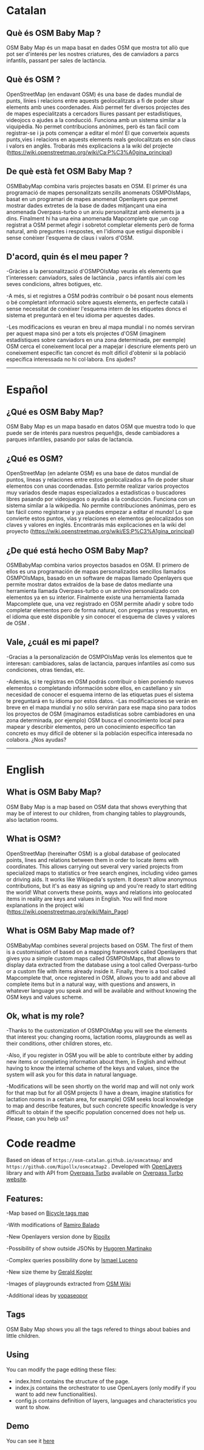 # Catalan

## Què és OSM Baby Map ?

OSM Baby Map és un mapa basat en dades OSM que mostra tot allò que pot ser d'interés per les nostres criatures, des de canviadors a parcs infantils, passant per sales de lactància.

## Què és OSM ?

OpenStreetMap (en endavant OSM) és una base de dades mundial de punts, línies i relacions entre aquests geolocalitzats a fi de poder situar elements amb unes coordenades. Això permet fer diversos projectes des de mapes especialitzats a cercadors lliures passant per estadístiques, videojocs o ajudes a la conducció. Funciona amb un sistema similar a la viquipèdia. No permet contribucions anònimes, però és tan fàcil com registrar-se i ja pots començar a editar el món! El que converteix aquests punts,vies i relacions en aquests elements reals geolocalitzats en són claus i valors en anglès. Trobarás més explicacions a la wiki del projecte (https://wiki.openstreetmap.org/wiki/Ca:P%C3%A0gina_principal)

## De què està fet OSM Baby Map ?

OSMBabyMap combina varis projectes basats en OSM. El primer és una programació de mapes personalitzats senzills anomenats OSMPOIsMaps, basat en un programari de mapes anomenat Openlayers que permet mostrar dades extretes de la base de dades mitjançant una eina anomenada Overpass-turbo o un arxiu personalitzat amb elements ja a dins. Finalment hi ha una eina anomenada Mapcomplete que ,un cop registrat a OSM permet afegir i sobretot completar elements però de forma natural, amb preguntes i respostes, en l'idioma que estigui disponible i sense conèixer l'esquema de claus i valors d'OSM.

## D'acord, quin és el meu paper ?

-Gràcies a la personalització d'OSMPOIsMap veuràs els elements que t'interessen: canviadors, sales de lactància , parcs infantils així com les seves condicions, altres botigues, etc.

-A més, si et registres a OSM podràs contribuir o bé posant nous elements o bé completant informació sobre aquests elements, en perfecte català i sense necessitat de conèixer l'esquema intern de les etiquetes doncs el sistema et preguntarà en el teu idioma per aquestes dades. 

-Les modificacions es veuran en breu al mapa mundial i no només serviran per aquest mapa sinó per a tots els projectes d'OSM (imaginem estadístiques sobre canviadors en una zona determinada, per exemple)
OSM cerca el coneixement local per a mapejar i descriure elements però un coneixement específic tan concret és molt difícil d'obtenir si la població específica interessada no hi col·labora. Ens ajudes?


---------------------------------------------

# Español

## ¿Qué es OSM Baby Map?

OSM Baby Map es un mapa basado en datos OSM que muestra todo lo que puede ser de interés para nuestros pequeñ@s, desde cambiadores a parques infantiles, pasando por salas de lactancia.

## ¿Qué es OSM?

OpenStreetMap (en adelante OSM) es una base de datos mundial de puntos, líneas y relaciones entre estos geolocalizados a fin de poder situar elementos con unas coordenadas. Esto permite realizar varios proyectos muy variados desde mapas especializados a estadísticas o buscadores libres pasando por videojuegos o ayudas a la conducción. Funciona con un sistema similar a la wikipedia. No permite contribuciones anónimas, pero es tan fácil como registrarse y ¡ya puedes empezar a editar el mundo! Lo que convierte estos puntos, vías y relaciones en elementos geolocalizados son claves y valores en inglés. Encontrarás más explicaciones en la wiki del proyecto (https://wiki.openstreetmap.org/wiki/ES:P%C3%A1gina_principal)

## ¿De qué está hecho OSM Baby Map?

OSMBabyMap combina varios proyectos basados en OSM. El primero de ellos es una programación de mapas personalizados sencillos llamados OSMPOIsMaps, basado en un software de mapas llamado Openlayers que permite mostrar datos extraídos de la base de datos mediante una herramienta llamada Overpass-turbo o un archivo personalizado con elementos ya en su interior. Finalmente existe una herramienta llamada Mapcomplete que, una vez registrado en OSM permite añadir y sobre todo completar elementos pero de forma natural, con preguntas y respuestas, en el idioma que esté disponible y sin conocer el esquema de claves y valores de OSM .

## Vale, ¿cuál es mi papel?

-Gracias a la personalización de OSMPOIsMap verás los elementos que te interesan: cambiadores, salas de lactancia, parques infantiles así como sus condiciones, otras tiendas, etc.

-Además, si te registras en OSM podrás contribuir o bien poniendo nuevos elementos o completando información sobre ellos, en castellano y sin necesidad de conocer el esquema interno de las etiquetas pues el sistema te preguntará en tu idioma por estos datos. 
-Las modificaciones se verán en breve en el mapa mundial y no sólo servirán para ese mapa sino para todos los proyectos de OSM (imaginamos estadísticas sobre cambiadores en una zona determinada, por ejemplo)
OSM busca el conocimiento local para mapear y describir elementos, pero un conocimiento específico tan concreto es muy difícil de obtener si la población específica interesada no colabora. ¿Nos ayudas?

-----------------------------------

# English

## What is OSM Baby Map?

OSM Baby Map is a map based on OSM data that shows everything that may be of interest to our children, from changing tables to playgrounds, also lactation rooms.

## What is OSM?

OpenStreetMap (hereinafter OSM) is a global database of geolocated points, lines and relations between them in order to locate items with coordinates. This allows carrying out several very varied projects from specialized maps to statistics or free search engines, including video games or driving aids. It works like Wikipedia's system. It doesn't allow anonymous contributions, but it's as easy as signing up and you're ready to start editing the world! What converts these points, ways and relations into geolocated items in reality are keys and values in English. You will find more explanations in the project wiki (https://wiki.openstreetmap.org/wiki/Main_Page)

## What is OSM Baby Map made of?

OSMBabyMap combines several projects based on OSM. The first of them is a customisation of based on a mapping framework called Openlayers that gives you a simple custom maps called OSMPOIsMaps,  that allows to display data extracted from the database using a tool called Overpass-turbo or a custom file with items already inside it. Finally, there is a tool called Mapcomplete that, once registered in OSM, allows you to add and above all complete items but in a natural way, with questions and answers, in whatever language you speak and will be available and without knowing the OSM keys and values scheme.

## Ok, what is my role?

-Thanks to the customization of OSMPOIsMap you will see the elements that interest you: changing rooms, lactation rooms, playgrounds as well as their conditions, other children stores, etc.

-Also, if you register in OSM you will be able to contribute either by adding new items or completing information about them, in English and without having to know the internal scheme of the keys and values, since the system will ask you for this data in natural language.
 
-Modifications will be seen shortly on the world map and will not only work for that map but for all OSM projects (I have a dream, imagine statistics for lactation rooms in a certain area, for example)
OSM seeks local knowledge to map and describe features, but such concrete specific knowledge is very difficult to obtain if the specific population concerned does not help us. Please, can you help us?


# Code readme

Based on ideas of `https://osm-catalan.github.io/osmcatmap/` and `https://github.com/Ripollx/osmcatmap2` .
Developed with [OpenLayers](https://openlayers.org/) library  and with API from [Overpass Turbo](https://wiki.openstreetmap.org/wiki/Overpass_turbo) available on [Overpass Turbo website](https://overpass-turbo.eu/).

## Features:

-Map based on [Bicycle tags map](https://wiki.openstreetmap.org/wiki/Bicycle_tags_map)

-With modifications of [Ramiro Balado](https://github.com/Qjammer)

-New Openlayers version done by [Ripollx](https://github.com/Ripollx)

-Possibility of show outside JSONs by [Hugoren Martinako ](https://github.com/Crashillo)

-Complex queries possibility done by [Ismael Luceno](https://github.com/ismaell)

-New size theme by [Gerald Kogler](https://github.com/geraldo)

-Images of playgrounds extracted from [OSM Wiki](https://wiki.openstreetmap.org/wiki/Key:playground)

-Additional ideas by [yopaseopor](https://github.com/yopaseopor)

## Tags

OSM Baby Map shows you all the tags refered to things about babies and little children.


## Using

You can modify the page editing these files:
* index.html contains the structure of the page.
* index.js contains the orchestrator to use OpenLayers (only modify if you want to add new functionalities).
* config.js contains definition of layers, languages and characteristics you want to show.

## Demo

You can see it [here](https://yopaseopor.github.io/osmbabymap)

